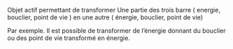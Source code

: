 
Objet actif permettant de transformer Une partie des trois barre ( energie, bouclier, point de vie ) en une autre ( énergie, bouclier, point de vie)

Par exemple.
Il est possible de transformer de l’énergie donnant du bouclier ou des point de vie transformé en énergie.
